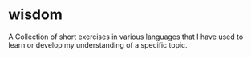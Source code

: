# wisdom

A Collection of short exercises in various languages that I have used to learn or develop my understanding of a specific topic.
